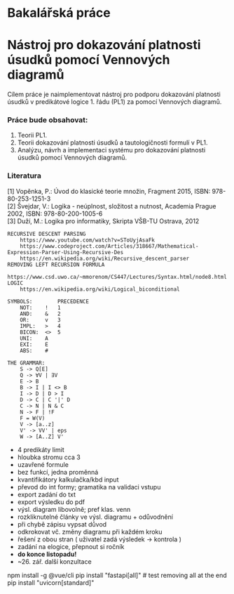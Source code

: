 # Bakalářská práce
# Nástroj pro dokazování platnosti úsudků pomocí Vennových diagramů

Cílem práce je naimplementovat nástroj pro podporu dokazování platnosti úsudků v predikátové logice 1. řádu (PL1) za pomocí Vennových diagramů.

### Práce bude obsahovat:
1. Teorii PL1.
3. Teorii dokazování platnosti úsudků a tautologičnosti formulí v PL1.
4. Analýzu, návrh a implementaci systému pro dokazování platnosti úsudků pomocí Vennových diagramů.

### Literatura
[1] Vopěnka, P.: Úvod do klasické teorie množin, Fragment 2015, ISBN: 978-80-253-1251-3  
[2] Švejdar, V.: Logika - neúplnost, složitost a nutnost, Academia Prague 2002, ISBN: 978-80-200-1005-6  
[3] Duží, M.: Logika pro informatiky, Skripta VŠB-TU Ostrava, 2012


    RECURSIVE DESCENT PARSING
        https://www.youtube.com/watch?v=SToUyjAsaFk
        https://www.codeproject.com/Articles/318667/Mathematical-Expression-Parser-Using-Recursive-Des
        https://en.wikipedia.org/wiki/Recursive_descent_parser
    REMOVING LEFT RECURSION FORMULA
        https://www.csd.uwo.ca/~mmorenom/CS447/Lectures/Syntax.html/node8.html
    LOGIC
        https://en.wikipedia.org/wiki/Logical_biconditional

    SYMBOLS:        PRECEDENCE
        NOT:    !   1
        AND:    &   2  
        OR:     v   3
        IMPL:   >   4
        BICON:  <>  5
        UNI:    A
        EXI:    E
        ABS:    #
    
    THE GRAMMAR:
        S -> Q[E]
        Q -> ∀V | ∃V
        E -> B
        B -> I | I <> B
        I -> D | D > I
        D -> C | C '|' D
        C -> N | N & C
        N -> F | !F
        F = W(V)
        V -> [a..z]
        V' -> VV' | eps
        W -> [A..Z] V'

* 4 predikáty limit
* hloubka stromu cca 3
* uzavřené formule
* bez funkcí, jedna proměnná
* kvantifikátory kalkulačka/kbd input
* převod do int formy; gramatika na validaci vstupu
* export zadání do txt
* export výsledku do pdf
* výsl. diagram libovolně; pref klas. venn
* rozkliknutelné články ve výsl. diagramu + odůvodnění
* při chybě zápisu vypsat důvod
* odkrokovat vč. změny diagramu při každém kroku
* řešení z obou stran ( uživatel zadá výsledek -> kontrola )
* zadání na elogice, přepnout si ročník 
* **do konce listopadu!**
* ~26. zář. další konzultace


npm install -g @vue/cli
pip install "fastapi[all]" # test removing all at the end
pip install "uvicorn[standard]"